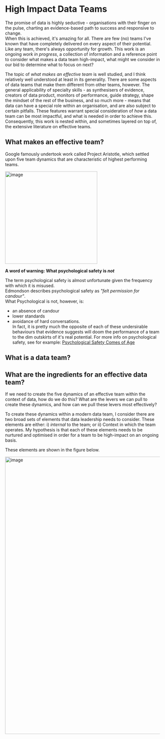 # High Impact Data Teams

The promise of data is highly seductive - organisations with their finger on the pulse, charting an evidence-based path to success and responsive to change.  
When this is achieved, it's amazing for all.  There are few (no) teams I've known that have completely delivered on every aspect of their potential.  Like any team, there's always opportunity for growth.  This work is an ongoing _work in progress_, a collection of information and a reference point to consider what makes a data team high-impact, what might we consider in our bid to determine what to focus on next?

The topic of _what makes an effective team_ is well studied, and I think relatively well understood at least in its generality.  There are some aspects of data teams that make them different from other teams, however.  The general applicability of specialty skills - as synthesisers of evidence, creators of data product, monitors of performance, guide strategy, shape the mindset of the rest of the business, and so much more - means that data can have a special role within an organisation, and are also subject to certain pitfalls.  These features warrant special consideration of _how_ a data team can be most impactful, and what is needed in order to achieve this.  Consequently, this work is nested within, and sometimes layered on top of, the extensive literature on effective teams. 

## What makes an effective team?
Google famously undertook work called Project Aristotle, which settled upon five team dynamics that are characteristic of highest performing teams.

<img src="https://github.com/user-attachments/assets/aa007c4c-2fde-43d7-8ea6-244d88c0fee6" style="width: 300px;" alt="image">

**A word of warning:  What psychological safety is _not_**

The term psychological safety is almost unfortunate given the frequency with which it is misused.  
Edmondson describes psychological safety as _"felt permission for candour"_.  
What Psychological is not, however, is:
- an absence of candour
- lower standards
- avoidance of hard conversations.  
In fact, it is pretty much the opposite of each of these undersirable behaviours that evidence suggests will doom the performance of a team to the dim outskirts of it's real potential.  For more info on psychological safety, see for example:  [Psychological Safety Comes of Age](https://www.annualreviews.org/content/journals/10.1146/annurev-orgpsych-120920-055217)

## What is a data team?

## What are the ingredients for an effective data team?

If we need to create the five dynamics of an effective team within the context of data, how do we do this?
What are the levers we can pull to create these dynamics, and how can we pull these levers most effectively?

To create these dynamics within a modern data team, I consider there are two broad sets of elements that data leadership needs to consider.  These elements are either: i) _internal_ to the team;  or ii) Context in which the team operates.  My hypothesis is that each of these elements needs to be nurtured and optimised in order for a team to be high-impact on an ongoing basis.

These elements are shown in the figure below.


<img src="https://github.com/user-attachments/assets/e684f51e-de52-47ee-88a6-3d8c0571afd3" style="width: 900px;" alt="image">
